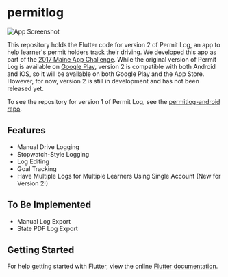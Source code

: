 # permitlog
![App Screenshot](https://github.com/brianjaustin/permitlog/blob/master/screenshots/permitlog-flutter-homepage.png)

This repository holds the Flutter code for version 2 of Permit Log, an app to help learner&#x27;s permit holders track their driving. We developed this app as part of the [2017 Maine App Challenge](https://web.archive.org/web/20170721000919/https://www.tylertech.com/maine-app-challenge-2017). While the original version of Permit Log is available on [Google Play](https://play.google.com/store/apps/details?id=team.tr.permitlog), version 2 is compatible with both Android and iOS, so it will be available on both Google Play and the App Store. However, for now, version 2 is still in development and has not been released yet.

To see the repository for version 1 of Permit Log, see the [permitlog-android repo](https://github.com/brianjaustin/permitlog-android).

## Features
* Manual Drive Logging
* Stopwatch-Style Logging
* Log Editing
* Goal Tracking
* Have Multiple Logs for Multiple Learners Using Single Account (New for Version 2!)

## To Be Implemented
* Manual Log Export
* State PDF Log Export

## Getting Started

For help getting started with Flutter, view the online [Flutter documentation](https://flutter.io/).
